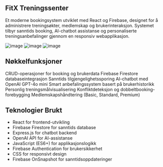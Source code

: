 ## FitX Treningssenter

Et moderne bookingsystem utviklet med React og Firebase, designet for å administrere treningsøkter, medlemskap og brukerinteraksjon. Systemet tilbyr sanntids booking, AI-chatbot assistanse og personaliserte treningsanbefalinger gjennom en responsiv webapplikasjon.

![image](https://github.com/user-attachments/assets/2e345796-550f-4881-8d72-ae99d86a3ea5)
![image](https://github.com/user-attachments/assets/1a222a62-5b05-4fc9-af6b-14445b692873)
![image](https://github.com/user-attachments/assets/0cee8b85-86b7-49fb-a0ee-1e53f65a400f)



## Nøkkelfunksjoner

CRUD-operasjoner for booking og brukerdata
Firebase Firestore databaseintegrasjon
Sanntids tilgjengelighetssporing
AI-chatbot med OpenAI GPT-4o mini
Smart anbefalingssystem basert på brukerhistorikk
Personlig treningsmålvisualisering
Konfliktdeteksjon og dobbeltbooking-forebygging
Medlemskapshåndtering (Basic, Standard, Premium)

## Teknologier Brukt

- React for frontend-utvikling
- Firebase Firestore for sanntids database
- Express.js for chatbot backend
- OpenAI API for AI-assistanse
- JavaScript (ES6+) for applikasjonslogikk
- Firebase Authentication for brukersikkerhet
- CSS for responsivt design
- Firebase OnSnapshot for sanntidsoppdateringer
